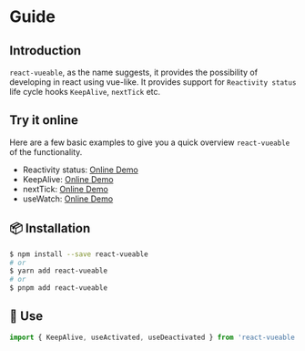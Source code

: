 # Guide

## Introduction

`react-vueable`, as the name suggests, it provides the possibility of developing in react using vue-like. It provides support for `Reactivity status` life cycle hooks `KeepAlive`, `nextTick` etc.

## Try it online

Here are a few basic examples to give you a quick overview `react-vueable` of the functionality.

- Reactivity status: <a href='https://codesandbox.io/s/yw4c6k?file=/App.tsx' target='_blank'>Online Demo</a>
- KeepAlive: <a href='https://codesandbox.io/s/3f8thv?file=/App.tsx' target='_blank'>Online Demo</a>
- nextTick: <a href='https://codesandbox.io/s/yz8zx6?file=/App.tsx' target='_blank'>Online Demo</a>
- useWatch: <a href='https://codesandbox.io/s/ggrrk8?file=/App.tsx' target='_blank'>Online Demo</a>

## 📦 Installation

```bash
$ npm install --save react-vueable
# or
$ yarn add react-vueable
# or
$ pnpm add react-vueable
```

## 🔨 Use

```js
import { KeepAlive, useActivated, useDeactivated } from 'react-vueable';
```
